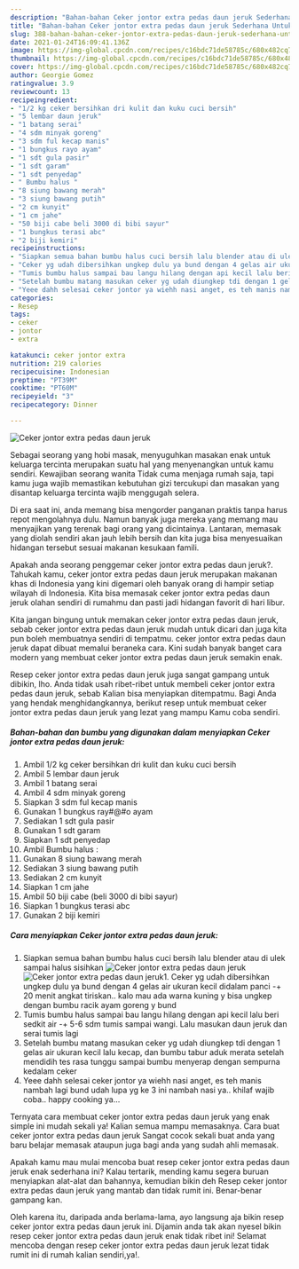 ```yaml
---
description: "Bahan-bahan Ceker jontor extra pedas daun jeruk Sederhana Untuk Jualan"
title: "Bahan-bahan Ceker jontor extra pedas daun jeruk Sederhana Untuk Jualan"
slug: 388-bahan-bahan-ceker-jontor-extra-pedas-daun-jeruk-sederhana-untuk-jualan
date: 2021-01-24T16:09:41.136Z
image: https://img-global.cpcdn.com/recipes/c16bdc71de58785c/680x482cq70/ceker-jontor-extra-pedas-daun-jeruk-foto-resep-utama.jpg
thumbnail: https://img-global.cpcdn.com/recipes/c16bdc71de58785c/680x482cq70/ceker-jontor-extra-pedas-daun-jeruk-foto-resep-utama.jpg
cover: https://img-global.cpcdn.com/recipes/c16bdc71de58785c/680x482cq70/ceker-jontor-extra-pedas-daun-jeruk-foto-resep-utama.jpg
author: Georgie Gomez
ratingvalue: 3.9
reviewcount: 13
recipeingredient:
- "1/2 kg ceker bersihkan dri kulit dan kuku cuci bersih"
- "5 lembar daun jeruk"
- "1 batang serai"
- "4 sdm minyak goreng"
- "3 sdm ful kecap manis"
- "1 bungkus rayo ayam"
- "1 sdt gula pasir"
- "1 sdt garam"
- "1 sdt penyedap"
- " Bumbu halus "
- "8 siung bawang merah"
- "3 siung bawang putih"
- "2 cm kunyit"
- "1 cm jahe"
- "50 biji cabe beli 3000 di bibi sayur"
- "1 bungkus terasi abc"
- "2 biji kemiri"
recipeinstructions:
- "Siapkan semua bahan bumbu halus cuci bersih lalu blender atau di ulek sampai halus sisihkan"
- "Ceker yg udah dibersihkan ungkep dulu ya bund dengan 4 gelas air ukuran kecil didalam panci -+ 20 menit angkat tiriskan.. kalo mau ada warna kuning y bisa ungkep dengan bumbu racik ayam goreng y bund"
- "Tumis bumbu halus sampai bau langu hilang dengan api kecil lalu beri sedkit air -+ 5-6 sdm tumis sampai wangi. Lalu masukan daun jeruk dan serai tumis lagi"
- "Setelah bumbu matang masukan ceker yg udah diungkep tdi dengan 1 gelas air ukuran kecil lalu kecap, dan bumbu tabur aduk merata setelah mendidih tes rasa tunggu sampai bumbu menyerap dengan sempurna kedalam ceker"
- "Yeee dahh selesai ceker jontor ya wiehh nasi anget, es teh manis nambah lagi bund udah lupa yg ke 3 ini nambah nasi ya.. khilaf wajib coba.. happy cooking ya..."
categories:
- Resep
tags:
- ceker
- jontor
- extra

katakunci: ceker jontor extra 
nutrition: 219 calories
recipecuisine: Indonesian
preptime: "PT39M"
cooktime: "PT60M"
recipeyield: "3"
recipecategory: Dinner

---
```



![Ceker jontor extra pedas daun jeruk](https://img-global.cpcdn.com/recipes/c16bdc71de58785c/680x482cq70/ceker-jontor-extra-pedas-daun-jeruk-foto-resep-utama.jpg)

Sebagai seorang yang hobi masak, menyuguhkan masakan enak untuk keluarga tercinta merupakan suatu hal yang menyenangkan untuk kamu sendiri. Kewajiban seorang  wanita Tidak cuma menjaga rumah saja, tapi kamu juga wajib memastikan kebutuhan gizi tercukupi dan masakan yang disantap keluarga tercinta wajib menggugah selera.

Di era  saat ini, anda memang bisa mengorder panganan praktis tanpa harus repot mengolahnya dulu. Namun banyak juga mereka yang memang mau menyajikan yang terenak bagi orang yang dicintainya. Lantaran, memasak yang diolah sendiri akan jauh lebih bersih dan kita juga bisa menyesuaikan hidangan tersebut sesuai makanan kesukaan famili. 



Apakah anda seorang penggemar ceker jontor extra pedas daun jeruk?. Tahukah kamu, ceker jontor extra pedas daun jeruk merupakan makanan khas di Indonesia yang kini digemari oleh banyak orang di hampir setiap wilayah di Indonesia. Kita bisa memasak ceker jontor extra pedas daun jeruk olahan sendiri di rumahmu dan pasti jadi hidangan favorit di hari libur.

Kita jangan bingung untuk memakan ceker jontor extra pedas daun jeruk, sebab ceker jontor extra pedas daun jeruk mudah untuk dicari dan juga kita pun boleh membuatnya sendiri di tempatmu. ceker jontor extra pedas daun jeruk dapat dibuat memalui beraneka cara. Kini sudah banyak banget cara modern yang membuat ceker jontor extra pedas daun jeruk semakin enak.

Resep ceker jontor extra pedas daun jeruk juga sangat gampang untuk dibikin, lho. Anda tidak usah ribet-ribet untuk membeli ceker jontor extra pedas daun jeruk, sebab Kalian bisa menyiapkan ditempatmu. Bagi Anda yang hendak menghidangkannya, berikut resep untuk membuat ceker jontor extra pedas daun jeruk yang lezat yang mampu Kamu coba sendiri.

<!--inarticleads1-->

##### Bahan-bahan dan bumbu yang digunakan dalam menyiapkan Ceker jontor extra pedas daun jeruk:

1. Ambil 1/2 kg ceker bersihkan dri kulit dan kuku cuci bersih
1. Ambil 5 lembar daun jeruk
1. Ambil 1 batang serai
1. Ambil 4 sdm minyak goreng
1. Siapkan 3 sdm ful kecap manis
1. Gunakan 1 bungkus ray#@#o ayam
1. Sediakan 1 sdt gula pasir
1. Gunakan 1 sdt garam
1. Siapkan 1 sdt penyedap
1. Ambil  Bumbu halus :
1. Gunakan 8 siung bawang merah
1. Sediakan 3 siung bawang putih
1. Sediakan 2 cm kunyit
1. Siapkan 1 cm jahe
1. Ambil 50 biji cabe (beli 3000 di bibi sayur)
1. Siapkan 1 bungkus terasi abc
1. Gunakan 2 biji kemiri




<!--inarticleads2-->

##### Cara menyiapkan Ceker jontor extra pedas daun jeruk:

1. Siapkan semua bahan bumbu halus cuci bersih lalu blender atau di ulek sampai halus sisihkan
<img src="https://img-global.cpcdn.com/steps/bde0b772d20a8b3a/160x128cq70/ceker-jontor-extra-pedas-daun-jeruk-langkah-memasak-1-foto.jpg" alt="Ceker jontor extra pedas daun jeruk"><img src="https://img-global.cpcdn.com/steps/7739554cc822b46c/160x128cq70/ceker-jontor-extra-pedas-daun-jeruk-langkah-memasak-1-foto.jpg" alt="Ceker jontor extra pedas daun jeruk">1. Ceker yg udah dibersihkan ungkep dulu ya bund dengan 4 gelas air ukuran kecil didalam panci -+ 20 menit angkat tiriskan.. kalo mau ada warna kuning y bisa ungkep dengan bumbu racik ayam goreng y bund
1. Tumis bumbu halus sampai bau langu hilang dengan api kecil lalu beri sedkit air -+ 5-6 sdm tumis sampai wangi. Lalu masukan daun jeruk dan serai tumis lagi
1. Setelah bumbu matang masukan ceker yg udah diungkep tdi dengan 1 gelas air ukuran kecil lalu kecap, dan bumbu tabur aduk merata setelah mendidih tes rasa tunggu sampai bumbu menyerap dengan sempurna kedalam ceker
1. Yeee dahh selesai ceker jontor ya wiehh nasi anget, es teh manis nambah lagi bund udah lupa yg ke 3 ini nambah nasi ya.. khilaf wajib coba.. happy cooking ya...




Ternyata cara membuat ceker jontor extra pedas daun jeruk yang enak simple ini mudah sekali ya! Kalian semua mampu memasaknya. Cara buat ceker jontor extra pedas daun jeruk Sangat cocok sekali buat anda yang baru belajar memasak ataupun juga bagi anda yang sudah ahli memasak.

Apakah kamu mau mulai mencoba buat resep ceker jontor extra pedas daun jeruk enak sederhana ini? Kalau tertarik, mending kamu segera buruan menyiapkan alat-alat dan bahannya, kemudian bikin deh Resep ceker jontor extra pedas daun jeruk yang mantab dan tidak rumit ini. Benar-benar gampang kan. 

Oleh karena itu, daripada anda berlama-lama, ayo langsung aja bikin resep ceker jontor extra pedas daun jeruk ini. Dijamin anda tak akan nyesel bikin resep ceker jontor extra pedas daun jeruk enak tidak ribet ini! Selamat mencoba dengan resep ceker jontor extra pedas daun jeruk lezat tidak rumit ini di rumah kalian sendiri,ya!.

